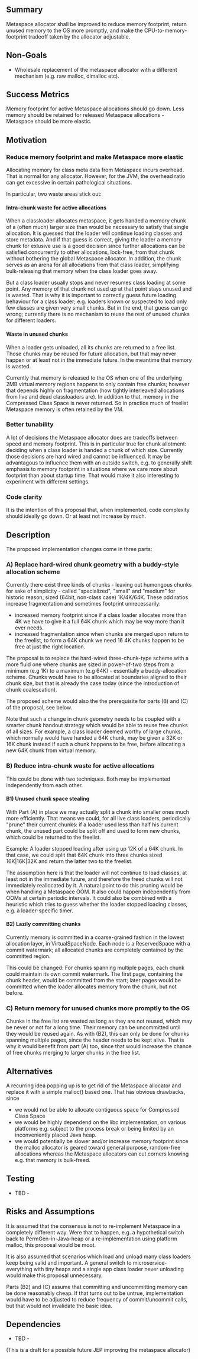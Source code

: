 

Summary
-------

Metaspace allocator shall be improved to reduce memory footprint, return unused memory to the OS more promptly, and make the CPU-to-memory-footprint tradeoff taken by the allocator adjustable.

Non-Goals
---------

- Wholesale replacement of the metaspace allocator with a different mechanism (e.g. raw malloc, dlmalloc etc).

Success Metrics
---------------

Memory footprint for active Metaspace allocations should go down. Less memory should be retained for released Metaspace allocations - Metaspace should be more elastic.


Motivation
----------

### Reduce memory footprint and make Metaspace more elastic

Allocating memory for class meta data from Metaspace incurs overhead. That is normal for any allocator. However, for the JVM, the overhead ratio can get excessive in certain pathological situations.

In particular, two waste areas stick out:

#### Intra-chunk waste for active allocations
When a classloader allocates metaspace, it gets handed a memory chunk of a (often much) larger size than would be necessary to satisfy that single allocation. It is guessed that the loader will continue loading classes and store metadata. And if that guess is correct, giving the loader a memory chunk for exlusive use is a good decision since further allocations can be satisfied concurrently to other allocations, lock-free, from that chunk without bothering the global Metaspace allocator. In addition, the chunk serves as an arena for all allocations from that class loader, simplifying bulk-releasing that memory when the class loader goes away.

But a class loader usually stops and never resumes class loading at some point. Any memory of that chunk not used up at that point stays unused and is wasted. That is why it is important to correctly guess future loading behaviour for a class loader; e.g. loaders known or suspected to load only few classes are given very small chunks. But in the end, that guess can go wrong; currently there is no mechanism to reuse the rest of unused chunks for different loaders.

#### Waste in unused chunks

When a loader gets unloaded, all its chunks are returned to a free list. Those chunks may be reused for future allocation, but that may never happen or at least not in the immediate future. In the meantime that memory is wasted.

Currently that memory is released to the OS when one of the underlying 2MB virtual memory regions happens to only contain free chunks; however that depends highly on fragmentation (how tightly interleaved allocations from live and dead classloaders are). In addition to that, memory in the Compressed Class Space is never returned. So in practice much of freelist Metaspace memory is often retained by the VM.

### Better tunability

A lot of decisions the Metaspace allocator does are tradeoffs between speed and memory footprint. This is in particular true for chunk allotment: deciding when a class loader is handed a chunk of which size. Currently those decisions are hard wired and cannot be influenced. It may be advantagous to influence them with an outside switch, e.g. to generally shift emphasis to memory footprint in situations where we care more about footprint than about startup time. That would make it also interesting to experiment with different settings.

### Code clarity

It is the intention of this proposal that, when implemented, code complexity should ideally go down. Or at least not increase by much. 


Description
-----------

The proposed implementation changes come in three parts:

### A) Replace hard-wired chunk geometry with a buddy-style allocation scheme

Currently there exist three kinds of chunks - leaving out humongous chunks for sake of simplicity - called "specialized", "small" and "medium" for historic reason, sized (64bit, non-class case) 1K/4K/64K. These odd ratios increase fragmentation and sometimes footprint unnecessarily:

- increased memory footprint since if a class loader allocates more than 4K we have to give it a full 64K chunk which may be way more than it ever needs.
- increased fragmentation since when chunks are merged upon return to the freelist, to form a 64K chunk we need 16 4K chunks happen to be free at just the right location.

The proposal is to replace the hard-wired three-chunk-type scheme with a more fluid one where chunks are sized in power-of-two steps from a minimum (e.g 1K) to a maximum (e.g 64K) - essentially a buddy-allocation scheme. Chunks would have to be allocated at boundaries aligned to their chunk size, but that is already the case today (since the introduction of chunk coalescation).

The proposed scheme would also the the prerequisite for parts (B) and (C) of the proposal, see below.

Note that such a change in chunk geometry needs to be coupled with a smarter chunk handout strategy which would be able to reuse free chunks of all sizes. For example, a class loader deemed worthy of large chunks, which normally would have handed a 64K chunk, may be given a 32K or 16K chunk instead if such a chunk happens to be free, before allocating a new 64K chunk from virtual memory.

### B) Reduce intra-chunk waste for active allocations

This could be done with two techniques. Both may be implemented independently from each other.

#### B1) Unused chunk space stealing

With Part (A) in place we may actually split a chunk into smaller ones much more efficiently. That means we could, for all live class loaders, periodically "prune" their current chunks: if a loader used less than half his current chunk, the unused part could be split off and used to form new chunks, which could be returned to the freelist.

Example: A loader stopped loading after using up 12K of a 64K chunk. In that case, we could split that 64K chunk into three chunks sized 16K|16K|32K and return the latter two to the freelist.

The assumption here is that the loader will not continue to load classes, at least not in the immediate future, and therefore the freed chunks will not immediately reallocated by it. A natural point to do this pruning would be when handling a Metaspace OOM. It also could happen independently from OOMs at certain periodic intervals. It could also be combined with a heuristic which tries to guess whether the loader stopped loading classes, e.g. a loader-specific timer.

#### B2) Lazily committing chunks

Currently memory is committed in a coarse-grained fashion in the lowest allocation layer, in VirtualSpaceNode. Each node is a ReservedSpace with a commit watermark; all allocated chunks are completely contained by the committed region.

This could be changed: For chunks spanning multiple pages, each chunk could maintain its own commit watermark. The first page, containing the chunk header, would be committed from the start; later pages would be committed when the loader allocates memory from the chunk, but not before.

### C) Return memory for unused chunks more promptly to the OS

Chunks in the free list are wasted as long as they are not reused, which may be never or not for a long time. Their memory can be uncommitted until they would be reused again. As with (B2), this can only be done for chunks spanning multiple pages, since the header needs to be kept alive. That is why it would benefit from part (A) too, since that would increase the chance of free chunks merging to larger chunks in the free list.

Alternatives
------------

A recurring idea popping up is to get rid of the Metaspace allocator and replace it with a simple malloc() based one. That has obvious drawbacks, since
- we would not be able to allocate contiguous space for Compressed Class Space
- we would be highly dependend on the libc implementation, on various platforms e.g. subject to the process break or being limited by an inconveniently placed Java heap.
- we would potentially be slower and/or increase memory footprint since the malloc allocator is geared toward general purpose, random-free allocations whereas the Metaspace allocators can cut corners knowing e.g. that memory is bulk-freed.

Testing
-------

- TBD -

Risks and Assumptions
---------------------

It is assumed that the consensus is not to re-implement Metaspace in a completely different way. Were that to happen, e.g. a hypothetical switch back to PermGen-in-Java-heap or a re-implementation using platform malloc, this proposal would be moot.

It is also assumed that scenarios which load and unload many class loaders keep being valid and important. A general switch to microservice-everything with tiny heaps and a single app class loader never unloading would make this proposal unnecessary.

Parts (B2) and (C) assume that committing and uncommitting memory can be done reasonably cheap. If that turns out to be untrue, implementation would have to be adjusted to reduce frequency of commit/uncommit calls, but that would not invalidate the basic idea. 

Dependencies
-----------

- TBD -

(This is a draft for a possible future JEP improving the metaspace allocator)
